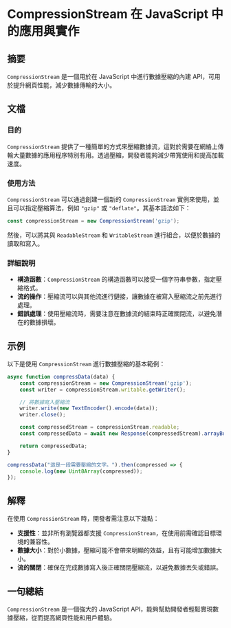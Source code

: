 <!--
Meta Description: # CompressionStream 在 JavaScript 中的應用與實作 ## 摘要 `CompressionStream` 是一個用於在 JavaScript 中進行數據壓縮的內建 API，可用於提升網頁性能，減少數據傳輸的大小。 ## 文檔 ### 目的 `CompressionStre...
Meta Keywords: compressionstream, javascript, const, new, gzip
-->

# CompressionStream 在 JavaScript 中的應用與實作

## 摘要
`CompressionStream` 是一個用於在 JavaScript 中進行數據壓縮的內建 API，可用於提升網頁性能，減少數據傳輸的大小。

## 文檔
### 目的
`CompressionStream` 提供了一種簡單的方式來壓縮數據流，這對於需要在網絡上傳輸大量數據的應用程序特別有用。透過壓縮，開發者能夠減少帶寬使用和提高加載速度。

### 使用方法
`CompressionStream` 可以通過創建一個新的 `CompressionStream` 實例來使用，並且可以指定壓縮算法，例如 `"gzip"` 或 `"deflate"`。其基本語法如下：

```javascript
const compressionStream = new CompressionStream('gzip');
```

然後，可以將其與 `ReadableStream` 和 `WritableStream` 進行組合，以便於數據的讀取和寫入。

### 詳細說明
- **構造函數**：`CompressionStream` 的構造函數可以接受一個字符串參數，指定壓縮格式。
- **流的操作**：壓縮流可以與其他流進行鏈接，讓數據在被寫入壓縮流之前先進行處理。
- **錯誤處理**：使用壓縮流時，需要注意在數據流的結束時正確關閉流，以避免潛在的數據損壞。

## 示例
以下是使用 `CompressionStream` 進行數據壓縮的基本範例：

```javascript
async function compressData(data) {
    const compressionStream = new CompressionStream('gzip');
    const writer = compressionStream.writable.getWriter();

    // 將數據寫入壓縮流
    writer.write(new TextEncoder().encode(data));
    writer.close();

    const compressedStream = compressionStream.readable;
    const compressedData = await new Response(compressedStream).arrayBuffer();

    return compressedData;
}

compressData("這是一段需要壓縮的文字。").then(compressed => {
    console.log(new Uint8Array(compressed));
});
```

## 解釋
在使用 `CompressionStream` 時，開發者需注意以下幾點：
- **支援性**：並非所有瀏覽器都支援 `CompressionStream`，在使用前需確認目標環境的兼容性。
- **數據大小**：對於小數據，壓縮可能不會帶來明顯的效益，且有可能增加數據大小。
- **流的關閉**：確保在完成數據寫入後正確關閉壓縮流，以避免數據丟失或錯誤。

## 一句總結
`CompressionStream` 是一個強大的 JavaScript API，能夠幫助開發者輕鬆實現數據壓縮，從而提高網頁性能和用戶體驗。